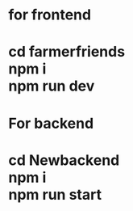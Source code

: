 <H1>for frontend<H1>
cd farmerfriends <br>
npm i <br>
npm run dev

<H1>For backend<H1>
cd Newbackend<br>
npm i<br>
npm run start
